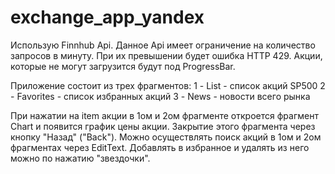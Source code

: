 # exchange_app_yandex
Использую Finnhub Api.
Данное Api имеет ограничение на количество запросов в минуту. При их превышении будет ошибка HTTP 429. Акции, которые не могут загрузится будут под ProgressBar.

Приложение состоит из трех фрагментов:
1 - List - список акций SP500
2 - Favorites - список избранных акций
3 - News - новости всего рынка

При нажатии на item акции в 1ом и 2ом фрагменте откроется фрагмент Chart и появится график цены акции. Закрытие этого фрагмента через кнопку "Назад" ("Back").
Можно осуществлять поиск акций в 1ом и 2ом фрагментах через EditText.
Добавлять в избранное и удалять из него можно по нажатию "звездочки".
